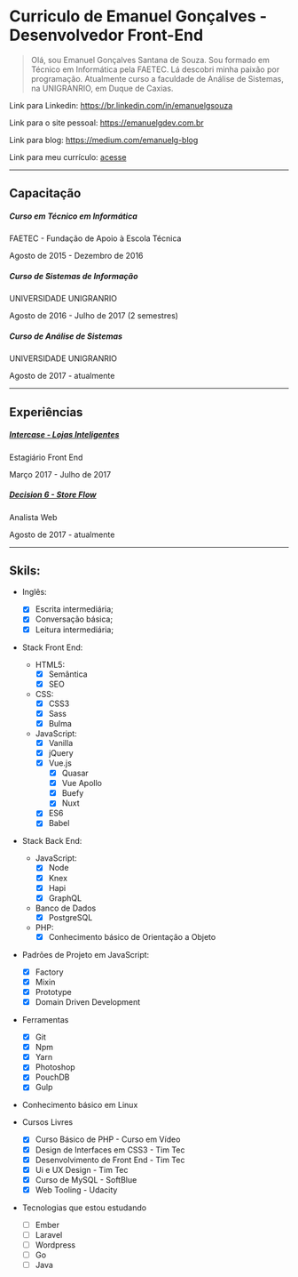 # Curriculo de Emanuel Gonçalves - Desenvolvedor Front-End

> Olá, sou Emanuel Gonçalves Santana de Souza. Sou formado em Técnico em
> Informática pela FAETEC. Lá descobri minha paixão por programação. Atualmente
> curso a faculdade de Análise de Sistemas, na UNIGRANRIO, em Duque de Caxias.

Link para Linkedin:
https://br.linkedin.com/in/emanuelgsouza

Link para o site pessoal: https://emanuelgdev.com.br

Link para blog: https://medium.com/emanuelg-blog

Link para meu currículo: [acesse](./curriculo.pdf)

---

## Capacitação

##### Curso em Técnico em Informática

FAETEC - Fundação de Apoio à Escola Técnica

Agosto de 2015 - Dezembro de 2016

##### Curso de Sistemas de Informação

UNIVERSIDADE UNIGRANRIO

Agosto de 2016 - Julho de 2017 (2 semestres)

##### Curso de Análise de Sistemas

UNIVERSIDADE UNIGRANRIO

Agosto de 2017 - atualmente

---

## Experiências

#####  [Intercase - Lojas Inteligentes](http://www.intercase.com.br/)

Estagiário Front End

Março 2017 - Julho de 2017

#####  [Decision 6 - Store Flow](https://decision6.com/)

Analista Web

Agosto de 2017 - atualmente

---

## Skils:

* Inglês:
  * [x] Escrita intermediária;
  * [x] Conversação básica;
  * [x] Leitura intermediária;

* Stack Front End:

  * HTML5:
    * [x] Semântica
    * [x] SEO

  * CSS:
    * [x] CSS3
    * [x] Sass
    * [x] Bulma

  * JavaScript:
    * [x] Vanilla
    * [x] jQuery
    * [x] Vue.js
      * [x] Quasar
      * [x] Vue Apollo
      * [x] Buefy
      * [x] Nuxt
    * [x] ES6
    * [x] Babel

* Stack Back End:

  * JavaScript:
    * [x] Node
    * [x] Knex
    * [x] Hapi
    * [x] GraphQL

  * Banco de Dados
    * [x] PostgreSQL

  * PHP:
    * [x] Conhecimento básico de Orientação a Objeto

* Padrões de Projeto em JavaScript:
  * [x] Factory
  * [x] Mixin
  * [x] Prototype
  * [x] Domain Driven Development

* Ferramentas
  * [x] Git
  * [x] Npm
  * [x] Yarn
  * [x] Photoshop
  * [x] PouchDB
  * [x] Gulp

* Conhecimento básico em Linux

* Cursos Livres
  * [x] Curso Básico de PHP - Curso em Vídeo
  * [x] Design de Interfaces em CSS3 - Tim Tec
  * [x] Desenvolvimento de Front End - Tim Tec
  * [x] Ui e UX Design - Tim Tec
  * [x] Curso de MySQL - SoftBlue
  * [x] Web Tooling - Udacity

* Tecnologias que estou estudando
  * [ ] Ember
  * [ ] Laravel
  * [ ] Wordpress
  * [ ] Go
  * [ ] Java
